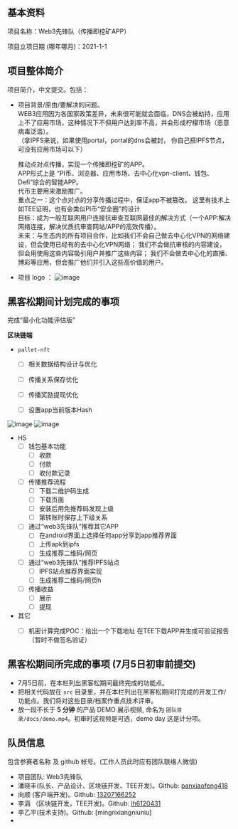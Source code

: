 ## 基本资料

项目名称：Web3先锋队（传播即挖矿APP）

项目立项日期 (哪年哪月)：2021-1-1

## 项目整体简介

项目简介，中文提交。包括：

- 项目背景/原由/要解决的问题。  
   WEB3应用因为各国家政策差异，未来很可能就会面临，DNS会被劫持，应用上不了应用市场，这种情况下不但用户达到率不高，并会形成柠檬市场（恶意病毒泛滥）。  
  （拿IPFS来说，如果使用portal，portal的dns会被封， 你自己搭IPFS节点，可没有应用市场可以下）
  
  推动点对点传播，实现一个传播即挖矿的APP。  
  APP形式上是 ”PI币、浏览器、应用市场、去中心化vpn-client、钱包、Defi”综合的智能APP。  
  代币主要用来激励推广。  
  重点之一：这个点对点的分享传播过程中，保证app不被篡改。  这里有技术上如TEE证明，也有会类似PI币“安全圈”的设计  
  目标：成为一般互联网用户连接抗审查互联网最佳的解决方式（一个APP:解决网络连接，解决优质抗审查网站/APP的高效传播）。  
  未来：与生态内的所有项目合作，比如我们不会自己做去中心化VPN的网络建设，但会使用已经有的去中心化VPN网络；  我们不会做抗审核的内容建设，但会用使用这些内容吸引用户并推广这些内容；  我们不会做去中心化的直播、博彩等应用，但会推广他们并引入这些高价值的用户。


- 项目 logo ：
![image](https://user-images.githubusercontent.com/4797328/123743986-abb56d80-d8e0-11eb-8357-7e91a50fae03.png)



## 黑客松期间计划完成的事项


完成“最小化功能评估版”



**区块链端**

- `pallet-nft`
  - [ ] 相关数据结构设计与优化
  - [ ] 传播关系保存优化
  - [ ] 传播奖励提现优化
  - [ ] 设置app当前版本Hash



![image](https://user-images.githubusercontent.com/4797328/123503732-53cffa00-d687-11eb-90d3-ae09e0507c40.png)
![image](https://user-images.githubusercontent.com/4797328/123625238-254a4e80-d842-11eb-9383-efdb037e60cb.png)

- H5 
  - [ ] 钱包基本功能
    - [ ] 收款
    - [ ] 付款
    - [ ] 收付款记录
  - [ ] 传播推荐流程
    - [ ] 下载二维护码生成
    - [ ] 下载页面
    - [ ]  安装后用免推荐码发现上级 
    - [ ]  第转账时保存上下级关系
  - [ ] 通过“web3先锋队“推荐其它APP 
    - [ ] 在android界面上选择任何app分享到app推荐界面
    - [ ] 上传apk到ipfs
    - [ ] 生成推荐二维码/网页
  - [ ] 通过“web3先锋队“推荐IPFS站点 
    - [ ] IPFS站点推荐界面实现
    - [ ] 生成推荐二维码/网页h
  - [ ] 传播收益
    - [ ] 展示
    - [ ] 提现

- 其它
  - [ ] 机密计算完成POC：给出一个下载地址 在TEE下载APP并生成可验证报告（暂时不做签名验证）



## 黑客松期间所完成的事项 (7月5日初审前提交)

- 7月5日前，在本栏列出黑客松期间最终完成的功能点。
- 把相关代码放在 `src` 目录里，并在本栏列出在黑客松期间打完成的开发工作/功能点。我们将对这些目录/档案作重点技术评审。
- 放一段不长于 **5 分钟** 的产品 DEMO 展示视频, 命名为 `团队目录/docs/demo.mp4`。初审时这视频是可选，demo day 这是计分项。

## 队员信息

包含参赛者名称 及 github 帐号。(工作人员此时应有团队联络人微信)
- 项目团队: Web3先锋队
- 潘晓丰(队长、产品设计、区块链开发、TEE开发)。Github: [panxiaofeng418](https://github.com/wbug)
- 向顺 (客户端开发)。Github: [13207166252](https://github.com/xshunbest)
- 李涵 （区块链开发，TEE开发)。Github: [lh6120431](https://github.com/ahudtli)
- 李乙平(技术支持)。Github: [mingrixiangniuniu]
- 
